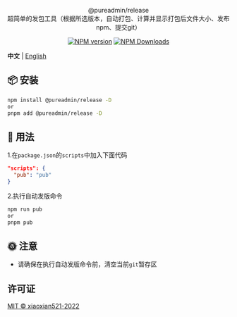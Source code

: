 <p align="center">
@pureadmin/release  
<br />
超简单的发包工具（根据所选版本，自动打包、计算并显示打包后文件大小、发布npm、提交git）
</p>

<p align="center">
<a href="https://www.npmjs.com/package/@pureadmin/release" target="__blank"><img src="https://img.shields.io/npm/v/@pureadmin/release?color=a1b858&label=" alt="NPM version"></a>
<a href="https://www.npmjs.com/package/@pureadmin/release" target="__blank"><img alt="NPM Downloads" src="https://img.shields.io/npm/dm/@pureadmin/release?color=50a36f&label="></a>
</p>

**中文** | [English](./README.en-US.md)

## 📦 安装

```bash
npm install @pureadmin/release -D
or
pnpm add @pureadmin/release -D
```

## 🦄 用法

1.在`package.json`的`scripts`中加入下面代码

```json
"scripts": {
  "pub": "pub"
}
```

2.执行自动发版命令

```bash
npm run pub
or
pnpm pub
```

## 🌞 注意

- 请确保在执行自动发版命令前，清空当前`git`暂存区

## 许可证

[MIT © xiaoxian521-2022](./LICENSE)